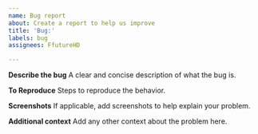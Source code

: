 ```yaml
---
name: Bug report
about: Create a report to help us improve
title: 'Bug:'
labels: bug
assignees: FfutureHD

---
```


**Describe the bug**
A clear and concise description of what the bug is.

**To Reproduce**
Steps to reproduce the behavior.

**Screenshots**
If applicable, add screenshots to help explain your problem.

**Additional context**
Add any other context about the problem here.
